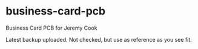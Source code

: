 # business-card-pcb
Business Card PCB for Jeremy Cook

Latest backup uploaded. Not checked, but use as reference as you see fit.
